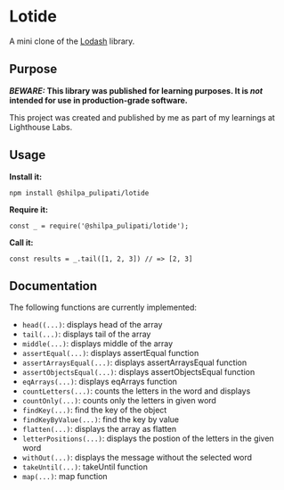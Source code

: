 # Lotide

A mini clone of the [Lodash](https://lodash.com) library.

## Purpose

**_BEWARE:_ This library was published for learning purposes. It is _not_ intended for use in production-grade software.**

This project was created and published by me as part of my learnings at Lighthouse Labs. 

## Usage

**Install it:**

`npm install @shilpa_pulipati/lotide`

**Require it:**

`const _ = require('@shilpa_pulipati/lotide');`

**Call it:**

`const results = _.tail([1, 2, 3]) // => [2, 3]`

## Documentation

The following functions are currently implemented:

* `head((...)`: displays head of the array
* `tail(...)`:  displays tail of the array
* `middle(...)`: displays middle of the array
* `assertEqual(...)`: displays assertEqual function
* `assertArraysEqual(...)`: displays assertArraysEqual function
* `assertObjectsEqual(...)`: displays assertObjectsEqual function
* `eqArrays(...)`: displays eqArrays function
* `countLetters(...)`: counts the letters in the word and displays
* `countOnly(...)`: counts only the letters in given word
* `findKey(...)`: find the key of the object
* `findKeyByValue(...)`: find the key by value
* `flatten(...)`: displays the array as flatten
* `letterPositions(...)`: displays the postion of the letters in the given word
* `withOut(...)`: displays the message without the selected word
* `takeUntil(...)`: takeUntil function
* `map(...)`: map function
